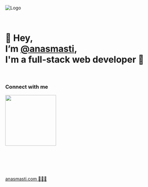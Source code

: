 ![Logo](https://anasmasti.com/assets/images/logo/logo.webp)

<br />

# 👋 Hey, <br /> I’m [@anasmasti][website], <br /> I'm a full-stack web developer 🚀

<br />

### Connect with me
[<img src='https://anasmasti.com/assets/images/contact/online.svg' width='160rem'/>][contact-me]

<br /><br /><br /><br />

[anasmasti.com 👨🏻‍💻][website]


[website]: <https://anasmasti.com>
[contact-me]: <https://anasmasti.com/contact>
